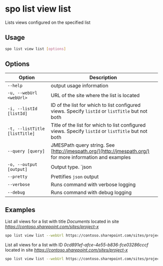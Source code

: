 # spo list view list

Lists views configured on the specified list

## Usage

```sh
spo list view list [options]
```

## Options

Option|Description
------|-----------
`--help`|output usage information
`-u, --webUrl <webUrl>`|URL of the site where the list is located
`-i, --listId [listId]`|ID of the list for which to list configured views. Specify `listId` or `listTitle` but not both
`-t, --listTitle [listTitle]`|Title of the list for which to list configured views. Specify `listId` or `listTitle` but not both
`--query [query]`|JMESPath query string. See [http://jmespath.org/](http://jmespath.org/) for more information and examples
`-o, --output [output]`|Output type. `json|text`. Default `text`
`--pretty`|Prettifies `json` output
`--verbose`|Runs command with verbose logging
`--debug`|Runs command with debug logging

## Examples

List all views for a list with title *Documents* located in site *https://contoso.sharepoint.com/sites/project-x*

```sh
spo list view list --webUrl https://contoso.sharepoint.com/sites/project-x --listTitle Documents
```

List all views for a list with ID *0cd891ef-afce-4e55-b836-fce03286cccf* located in site *https://contoso.sharepoint.com/sites/project-x*

```sh
spo list view list --webUrl https://contoso.sharepoint.com/sites/project-x --listId 0cd891ef-afce-4e55-b836-fce03286cccf
```
